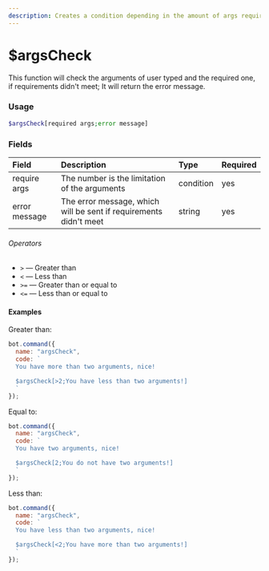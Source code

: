 ```yaml
---
description: Creates a condition depending in the amount of args required.
---
```


# $argsCheck

This function will check the arguments of user typed and the required one, if requirements didn't meet; It will return the error message.

### Usage

```php
$argsCheck[required args;error message]
```

### Fields

| Field | Description | Type | Required |
| :--- | :--- | :--- | :--- |
| require args | The number is the limitation of the arguments | condition | yes |
| error message | The error message, which will be sent if requirements didn't meet | string | yes |

###### Operators

* `>` — Greater than
* `<` — Less than
* `>=` — Greater than or equal to
* `<=` — Less than or equal to

#### Examples

Greater than:
```javascript
bot.command({
  name: "argsCheck",
  code: `
  You have more than two arguments, nice!

  $argsCheck[>2;You have less than two arguments!]
  `
});
```

Equal to:
```javascript
bot.command({
  name: "argsCheck",
  code: `
  You have two arguments, nice!

  $argsCheck[2;You do not have two arguments!]
  `
});
```

Less than:
```javascript
bot.command({
  name: "argsCheck",
  code: `
  You have less than two arguments, nice!

  $argsCheck[<2;You have more than two arguments!]
  `
});
```

